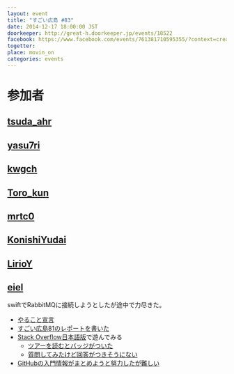 ```yaml
---
layout: event
title: "すごい広島 #83"
date: 2014-12-17 18:00:00 JST
doorkeeper: http://great-h.doorkeeper.jp/events/18522
facebook: https://www.facebook.com/events/761381710595355/?context=create&previousaction=create&source=49&sid_create=1485863017
togetter:
place: movin_on
categories: events
---
```


# 参加者


## [tsuda_ahr](http://twitter.com/tsuda_ahr)


## [yasu7ri](https://www.facebook.com/yasu7ri)


## [kwgch](https://github.com/kwgch)


## [Toro_kun](https://twitter.com/Toro_kun)


## [mrtc0](http://twitter.com/mrtc0)


## [KonishiYudai](http://twitter.com/KonishiYudai)


## [LirioY](http://twitter.com/LirioY)


## [eiel](http://eiel.info/)

swiftでRabbitMQに接続しようとしたが途中で力尽きた。

* [やること宣言](https://github.com/great-h/great-h.github.io/issues/1414)
* [すごい広島81のレポートを書いた](https://www.facebook.com/great.hiroshima/posts/493202940822356)
* [Stack Overflow日本語版](http://ja.stackoverflow.com/)で遊んでみる
  * [ツアーを読むとバッジがついた](http://ja.stackoverflow.com/tour)
  * [質問してみたけど回答がつきそうにない](http://ja.stackoverflow.com/questions/1917/emacs-%E3%81%AE-haskell-mode-%E3%81%A7%E3%83%AD%E3%83%BC%E3%83%89%E5%A4%B1%E6%95%97%E6%99%82%E3%81%AB%E5%9E%8B%E3%82%92%E8%AA%BF%E3%81%B9%E3%82%8B%E6%96%B9%E6%B3%95%E3%81%AF)
* [GitHubの入門情報がまとめようと努力したが難しい](https://gist.github.com/eiel/aea7d5c102c458f55d7e)
